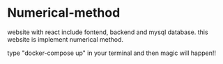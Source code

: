 # Numerical-method

website with react
include fontend, backend and mysql database.
this website is implement numerical method.

type "docker-compose up" in your terminal and then magic will happen!!
